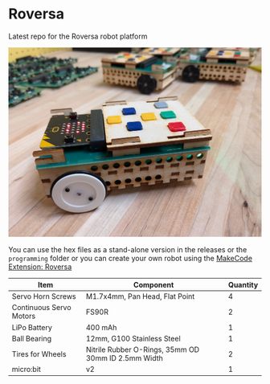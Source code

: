 # Roversa

Latest repo for the Roversa robot platform

![Roversa v 2.1.2](https://github.com/eb8ga/roversa2/blob/main/github/pics/roversabuildingjulyb.jpg?raw=true)

You can use the hex files as a stand-alone version in the releases or the `programming` folder or you can create your own robot using the [MakeCode Extension: Roversa](https://makecode.microbit.org/pkg/eb8ga/pxt-roversa-2)


| **Item**                | **Component**                                       | **Quantity** |
|-------------------------|-----------------------------------------------------|--------------|
| Servo Horn Screws       | M1.7x4mm, Pan Head, Flat Point                       | 4            |
| Continuous Servo Motors | FS90R                                               | 2            |
| LiPo Battery            | 400 mAh                                             | 1            |
| Ball Bearing            | 12mm, G100 Stainless Steel                          | 1            |
| Tires for Wheels        | Nitrile Rubber O-Rings, 35mm OD 30mm ID 2.5mm Width | 2            |
| micro:bit               | v2                                                  | 1            |
